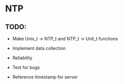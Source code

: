 # NTP

## TODO:

- Make Unix_t -> NTP_t and NTP_t -> Unit_t functions

- Implement data collection

- Reliability

- Test for bugs

- Reference timestamp for server